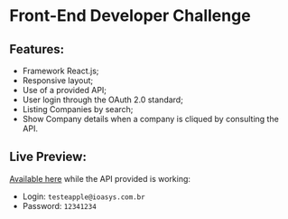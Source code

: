 # Front-End Developer Challenge

## Features:

- Framework React.js;
- Responsive layout;
- Use of a provided API;
- User login through the OAuth 2.0 standard;
- Listing Companies by search;
- Show Company details when a company is cliqued by consulting the API.

## Live Preview:

[Available here](https://ioasys-gustavo.herokuapp.com/login) while the API provided is working:

- Login: `testeapple@ioasys.com.br`
- Password: `12341234`
